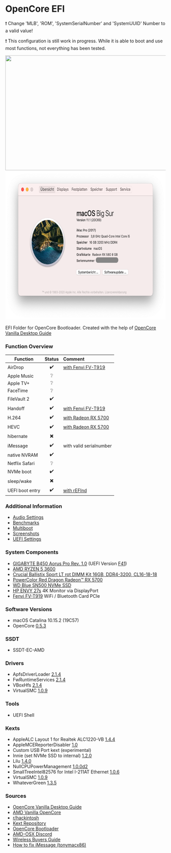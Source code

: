 OpenCore EFI
================

:exclamation: Change 'MLB', 'ROM', 'SystemSerialNumber' and 'SystemUUID' Number to a valid value!

:exclamation: This configuration is still work in progress. While it is able to boot and use most functions, not everything has been tested.

<img src="https://github.com/mipxx/OpenCoreEFI/blob/master/Docs/UEFI/refind.png" width="640" height="360"/>

<img src="https://github.com/mipxx/OpenCoreEFI/blob/master/Docs/System/System_Info_1.png" width="698" height="465"/>

EFI Folder for OpenCore Bootloader.
Created with the help of [OpenCore Vanilla Desktop Guide](https://khronokernel-2.gitbook.io/opencore-vanilla-desktop-guide/)

### Function Overview

| Function        | Status                   | Comment                 |
| --------------- | :----------------------: | :---------------------- |
| AirDrop         | :heavy_check_mark:       | [with Fenvi FV-T919](https://www.aliexpress.com/item/4000167777406.html) |
| Apple Music     | :grey_question:          |                         |
| Apple TV+       | :grey_question:          |                         |
| FaceTime        | :grey_question:          |                         |
| FileVault 2     | :heavy_check_mark:       |                         |
| Handoff         | :heavy_check_mark:       | [with Fenvi FV-T919](https://www.aliexpress.com/item/4000167777406.html) |
| H.264           | :heavy_check_mark:       | [with Radeon RX 5700](https://github.com/mipxx/OpenCoreEFI/blob/master/Docs/System.md#hardware-encoding)  |
| HEVC            | :heavy_check_mark:       | [with Radeon RX 5700](https://github.com/mipxx/OpenCoreEFI/blob/master/Docs/System.md#hardware-encoding)  |
| hibernate       | :heavy_multiplication_x: |                         |
| iMessage        | :heavy_check_mark:       | with valid serialnumber |
| native NVRAM    | :heavy_check_mark:       |                         |
| Netflix Safari  | :grey_question:          |                         |
| NVMe boot       | :heavy_check_mark:       |                         |
| sleep/wake      | :heavy_multiplication_x: |                         |
| UEFI boot entry | :heavy_check_mark:       | [with rEFInd](https://github.com/mipxx/OpenCoreEFI/blob/master/Docs/Multiboot.md#refind) |

### Additional Information

- [Audio Settings](https://github.com/mipxx/OpenCoreEFI/blob/master/Docs/Audio.md)
- [Benchmarks](https://github.com/mipxx/OpenCoreEFI/blob/master/Docs/Benchmark.md)
- [Multiboot](https://github.com/mipxx/OpenCoreEFI/blob/master/Docs/Multiboot.md)
- [Screenshots](https://github.com/mipxx/OpenCoreEFI/blob/master/Docs/System.md)
- [UEFI Settings](https://github.com/mipxx/OpenCoreEFI/blob/master/Docs/UEFI.md)

### System Components

- [GIGABYTE B450 Aorus Pro Rev. 1.0](https://de.aorus.com/product-detail.php?p=794&t=53&t2=57&t3=121) (UEFI Version [F41](http://download.gigabyte.eu/FileList/BIOS/mb_bios_b450-aorus-pro_f41_n.zip))
- [AMD RYZEN 5 3600](https://www.amd.com/de/products/cpu/amd-ryzen-5-3600)
- [Crucial Ballistix Sport LT rot DIMM Kit 16GB, DDR4-3200, CL16-18-18](https://ballistixgaming.com/products/dram/sport/ballistix-sport-lt-ddr4/ballistix-sport-lt-ddr4-rc.html)
- [PowerColor Red Dragon Radeon™ RX 5700](https://www.powercolor.com/product?id=1565954303)
- [WD Blue SN500 NVMe SSD](https://shop.westerndigital.com/de-de/products/internal-drives/wd-blue-sn500-nvme-ssd#WDS500G1B0C)
- [HP ENVY 27s](https://store.hp.com/GermanyStore/Merch/Product.aspx?id=Y6K73AA&opt=ABB&sel=MTO) 4K Monitor via DisplayPort
- [Fenvi FV-T919](https://www.aliexpress.com/item/4000167777406.html) WiFi / Bluetooth Card PCIe

### Software Versions

- macOS Catalina 10.15.2 (19C57)
- OpenCore [0.5.3](https://github.com/acidanthera/OpenCorePkg/releases/tag/0.5.3)

### SSDT
- SSDT-EC-AMD

### Drivers
- ApfsDriverLoader [2.1.4](https://github.com/acidanthera/AppleSupportPkg/releases/tag/2.1.4)
- FwRuntimeServices [2.1.4](https://github.com/acidanthera/AppleSupportPkg/releases/tag/2.1.4)
- VBoxHfs [2.1.4](https://github.com/acidanthera/AppleSupportPkg/releases/tag/2.1.4)
- VirtualSMC [1.0.9](https://github.com/acidanthera/VirtualSMC/releases/tag/1.0.9)

### Tools
- UEFI Shell

### Kexts
- AppleALC Layout 1 for Realtek ALC1220-VB [1.4.4](https://github.com/acidanthera/AppleALC/releases/tag/1.4.4)
- AppleMCEReporterDisabler [1.0](https://github.com/AMD-OSX/AMD_Vanilla/blob/master/Extra/AppleMCEReporterDisabler.kext.zip)
- Custom USB Port kext (experimental)
- Innie (set NVMe SSD to internal) [1.2.0](https://forums.macrumors.com/threads/innie-a-fix-for-pci-drives-seen-as-external.2136229/#post-26433989)
- Lilu [1.4.0](https://github.com/acidanthera/Lilu/releases/tag/1.4.0)
- NullCPUPowerManagement [1.0.0d2](https://cdn.discordapp.com/attachments/263757191608139779/643751774666358794/NullCPUPowerManagement.kext.zip)
- SmallTreeIntel82576 for Intel I-211AT Ethernet [1.0.6](https://drive.google.com/file/d/0B5Txx3pb7pgcOG5lSEF2VzFySWM/view)
- VirtualSMC [1.0.9](https://github.com/acidanthera/VirtualSMC/releases/tag/1.0.9)
- WhateverGreen [1.3.5](https://github.com/acidanthera/WhateverGreen/releases/tag/1.3.5)

### Sources
- [OpenCore Vanilla Desktop Guide](https://khronokernel-2.gitbook.io/opencore-vanilla-desktop-guide/)
- [AMD Vanilla OpenCore](https://github.com/AMD-OSX/AMD_Vanilla/tree/opencore)
- [r/hackintosh](https://www.reddit.com/r/hackintosh/)
- [Kext Repository](https://1drv.ms/f/s!AiP7m5LaOED-m-J8-MLJGnOgAqnjGw)
- [OpenCore Bootloader](https://github.com/acidanthera/OpenCorePkg)
- [AMD-OSX Discord](https://discord.gg/EfCYAJW)
- [Wireless Buyers Guide](https://khronokernel-7.gitbook.io/wireless-buyers-guide/)
- [How to fix iMessage (tonymacx86)](https://www.tonymacx86.com/threads/how-to-fix-imessage.110471/)